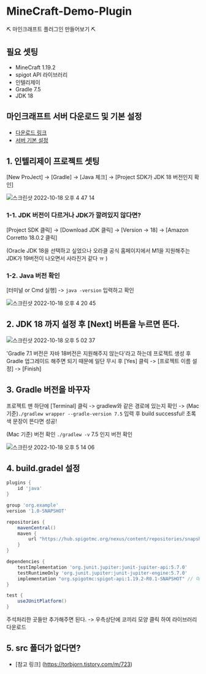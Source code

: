# MineCraft-Demo-Plugin
⛏ 마인크래프트 플러그인 만들어보기 ⛏

## 필요 셋팅
- MineCraft 1.19.2
- spigot API 라이브러리
- 인텔리제이
- Gradle 7.5
- JDK 18

## 마인크래프트 서버 다운로드 및 기본 설정
- [다운로드 링크](https://getbukkit.org/get/7d4d4901bb1f641da6a9882c69d5fd54)
- [서버 기본 설정](https://blackdol.tistory.com/m/13) 

## 1. 인텔리제이 프로젝트 셋팅
[New ProJect] -> [Gradle] -> [Java 체크] -> [Project SDK가 JDK 18 버전인지 확인]

![스크린샷 2022-10-18 오후 4 47 14](https://user-images.githubusercontent.com/80299170/196368694-ee96ee80-ccec-43dc-88a5-e9ccbd449d0c.png)

### 1-1. JDK 버전이 다르거나 JDK가 깔려있지 않다면?

[Project SDK 클릭] -> [Download JDK 클릭] -> [Version -> 18] -> [Amazon Corretto 18.0.2 클릭]

(Oracle JDK 18을 선택하고 싶었으나 오라클 공식 홈페이지에서 M1을 지원해주는 JDK가 19버전이 나오면서 사라진거 같다 ㅠ )

### 1-2. Java 버전 확인
[터미널 or Cmd 실행] -> `java -version` 입력하고 확인

![스크린샷 2022-10-18 오후 4 20 45](https://user-images.githubusercontent.com/80299170/196371826-753db8a7-e6b7-40db-82f6-0a8abafe390e.png)

## 2. JDK 18 까지 설정 후 [Next] 버튼을 누르면 뜬다.

![스크린샷 2022-10-18 오후 5 02 37](https://user-images.githubusercontent.com/80299170/196372192-49cf66a2-4e99-46a9-87c4-99e07dfc7514.png)

'Gradle 7.1 버전은 자바 18버전은 지원해주지 않는다'라고 하는데 프로젝트 생성 후 Gradle 업그레이드 해주면 되기 때문에 일단 무시 후 [Yes] 클릭 -> [프로젝트 이름 설정] -> [Finish]

## 3. Gradle 버전을 바꾸자
프로젝트 맨 하단에 [Terminal] 클릭 -> gradlew와 같은 경로에 있는지 확인 -> (Mac 기준)`./gradlew wrapper --gradle-version 7.5` 입력 후 build successful! 초록색 문장이 뜬다면 성공!


(Mac 기준) 버전 확인
`./gradlew -v` 7.5 인지 버전 확인


![스크린샷 2022-10-18 오후 5 14 06](https://user-images.githubusercontent.com/80299170/196374830-eb9252f3-475c-410f-bd4e-1ba8ebc4dcce.png)

## 4. build.gradel 설정
```Groovy
plugins {
    id 'java'
}

group 'org.example'
version '1.0-SNAPSHOT'

repositories {
    mavenCentral()
    maven {
        url "https://hub.spigotmc.org/nexus/content/repositories/snapshots/" // URL 
    }
}

dependencies {
    testImplementation 'org.junit.jupiter:junit-jupiter-api:5.7.0'
    testRuntimeOnly 'org.junit.jupiter:junit-jupiter-engine:5.7.0'
    implementation "org.spigotmc:spigot-api:1.19.2-R0.1-SNAPSHOT" // 마인크래프트 버전에 맞게 설정
}

test {
    useJUnitPlatform()
}
```

주석처리한 곳들만 추가해주면 된다. -> 우측상단에 코끼리 모양 클릭 하여 라이브러리 다운로드

## 5. src 폴더가 없다면?
- [참고 링크] (https://torbjorn.tistory.com/m/723)










